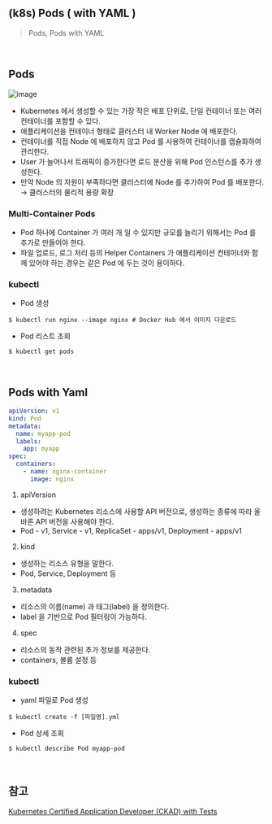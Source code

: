 ## (k8s) Pods ( with YAML )
>  Pods, Pods with YAML

<br>

## Pods
![image](https://github.com/user-attachments/assets/4a4ae473-3238-4944-a27b-3e5e54d07f02)

- Kubernetes 에서 생성할 수 있는 가장 작은 배포 단위로, 단일 컨테이너 또는 여러 컨테이너를 포함할 수 있다. 
- 애플리케이션을 컨테이너 형태로 클러스터 내 Worker Node 에 배포한다. 
- 컨테이너를 직접 Node 에 배포하지 않고 Pod 를 사용하여 컨테이너를 캡슐화하여 관리한다.
- User 가 늘어나서 트래픽이 증가한다면 로드 분산을 위해 Pod 인스턴스를 추가 생성한다. 
- 만약 Node 의 자원이 부족하다면 클러스터에  Node 를 추가하여 Pod 를 배포한다. → 클러스터의 물리적 용량 확장

### Multi-Container Pods
- Pod 하나에 Container 가 여러 개 일 수 있지만 규모를 늘리기 위해서는 Pod 를 추가로 만들어야 한다. 
- 파일 업로드, 로그 처리 등의 Helper Containers 가 애플리케이션 컨테이너와 함께 있어야 하는 경우는 같은 Pod 에 두는 것이 용이하다. 

### kubectl
- Pod 생성
```shell
$ kubectl run nginx --image nginx # Docker Hub 에서 이미지 다운로드
```

- Pod 리스트 조회
```shell
$ kubectl get pods
```

<br>

## Pods with Yaml

```yaml
apiVersion: v1
kind: Pod
metadata:
  name: myapp-pod
  labels:
    app: myapp
spec:
  containers:
    - name: nginx-container
      image: nginx
```

1. apiVersion 
- 생성하려는 Kubernetes 리소스에 사용할 API 버전으로, 생성하는 종류에 따라 올바른 API 버전을 사용해야 한다. 
- Pod - v1, Service - v1, ReplicaSet - apps/v1, Deployment - apps/v1

2. kind
- 생성하는 리소스 유형을 말한다.
- Pod, Service, Deployment 등

3. metadata
- 리소스의 이름(name) 과 태그(label) 을 정의한다.
- label 을 기반으로 Pod 필터링이 가능하다. 

4. spec
- 리소스의 동작 관련된 추가 정보를 제공한다. 
- containers, 볼륨 설정 등


### kubectl
- yaml 파일로 Pod 생성
```shell
$ kubectl create -f [파일명].yml
```
- Pod 상세 조회
```shell
$ kubectl describe Pod myapp-pod
```

<br>

## 참고
[Kubernetes Certified Application Developer (CKAD) with Tests](https://www.udemy.com/share/1013BQ3@FHcQPh5fdtPOTP1ZXYZVcotPtN9ZvIN1IS37fa49ax7L0Kti3Q1cVKrL8WjJxV0YjA==/)